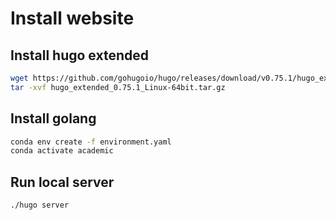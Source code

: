# Install website

## Install hugo extended

```bash
wget https://github.com/gohugoio/hugo/releases/download/v0.75.1/hugo_extended_0.75.1_Linux-64bit.tar.gz
tar -xvf hugo_extended_0.75.1_Linux-64bit.tar.gz
```

## Install golang

```bash
conda env create -f environment.yaml
conda activate academic
```

## Run local server

```bash
./hugo server
```
